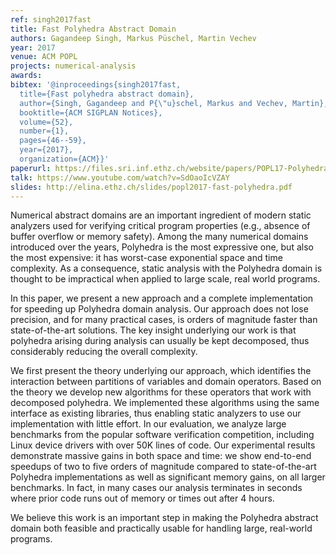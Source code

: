 ```yaml
---
ref: singh2017fast
title: Fast Polyhedra Abstract Domain
authors: Gagandeep Singh, Markus Püschel, Martin Vechev
year: 2017
venue: ACM POPL
projects: numerical-analysis
awards:
bibtex: '@inproceedings{singh2017fast,
  title={Fast polyhedra abstract domain},
  author={Singh, Gagandeep and P{\"u}schel, Markus and Vechev, Martin},
  booktitle={ACM SIGPLAN Notices},
  volume={52},
  number={1},
  pages={46--59},
  year={2017},
  organization={ACM}}'
paperurl: https://files.sri.inf.ethz.ch/website/papers/POPL17-Polyhedra.pdf
talk: https://www.youtube.com/watch?v=SdOaoIcVZAY
slides: http://elina.ethz.ch/slides/popl2017-fast-polyhedra.pdf
---
```


Numerical abstract domains are an important ingredient of modern static analyzers used for verifying critical program properties (e.g., absence of buffer overflow or memory safety). Among the many numerical domains introduced over the years, Polyhedra is the most expressive one, but also the most expensive: it has worst-case exponential space and time complexity. As a consequence, static analysis with the Polyhedra domain is thought to be impractical when applied to large scale, real world programs.

In this paper, we present a new approach and a complete implementation for speeding up Polyhedra domain analysis. Our approach does not lose precision, and for many practical cases, is orders of magnitude faster than state-of-the-art solutions. The key insight underlying our work is that polyhedra arising during analysis can usually be kept decomposed, thus considerably reducing the overall complexity.

We first present the theory underlying our approach, which identifies the interaction between partitions of variables and domain operators. Based on the theory we develop new algorithms for these operators that work with decomposed polyhedra. We implemented these algorithms using the same interface as existing libraries, thus enabling static analyzers to use our implementation with little effort. In our evaluation, we analyze large benchmarks from the popular software verification competition, including Linux device drivers with over 50K lines of code. Our experimental results demonstrate massive gains in both space and time: we show end-to-end speedups of two to five orders of magnitude compared to state-of-the-art Polyhedra implementations as well as significant memory gains, on all larger benchmarks. In fact, in many cases our analysis terminates in seconds where prior code runs out of memory or times out after 4 hours.

We believe this work is an important step in making the Polyhedra abstract domain both feasible and practically usable for handling large, real-world programs.
